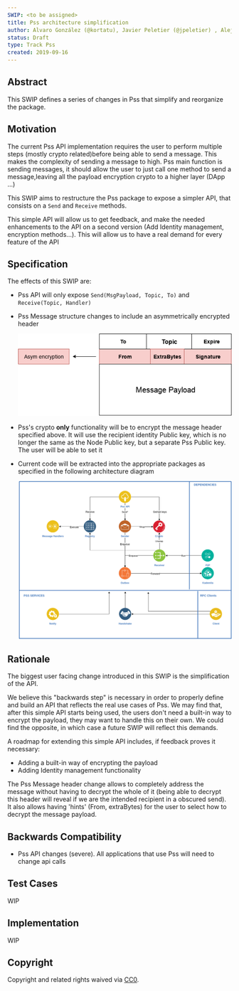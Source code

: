 ```yaml
---
SWIP: <to be assigned>
title: Pss architecture simplification
author: Alvaro González (@kortatu), Javier Peletier (@jpeletier) , Alejandro Perona (@aperonam)
status: Draft
type: Track Pss
created: 2019-09-16
---
```



## Abstract

This SWIP defines a series of changes in Pss that simplify and reorganize the package. 

## Motivation

The current Pss API implementation requires the user to perform multiple steps (mostly crypto related)before being able to send a message. This makes the complexity of sending a message to high. Pss main function is sending messages, it should allow the user to just call one method to send a message,leaving all the payload encryption crypto to a higher layer (DApp ...) 

This SWIP aims to restructure the Pss package to expose a simpler API, that consists on a `Send` and `Receive` methods.

This simple API will allow us to get feedback, and make the needed enhancements to the API on a second version (Add Identity management, encryption methods...). This will allow us to have a real demand for every feature of the API 


## Specification
The effects of this SWIP are:

* Pss API will only expose `Send(MsgPayload, Topic, To)` and `Receive(Topic, Handler)`

* Pss Message structure changes to include an asymmetrically encrypted header
    <p align="center">
      <img src="assets/swip-pss-simplification/diagramMessage.png">
    </p>
  
* Pss's crypto **only** functionality will be to encrypt the message header specified above. It will use the recipient identity Public key, which is no longer the same as the Node Public key, but a separate Pss Public key. The user will be able to set it
 
* Current code will be  extracted into the appropriate packages as specified in the following architecture diagram
    <p align="center">
      <img src="assets/swip-pss-simplification/architecture.png ">
    </p>
    

## Rationale

The biggest user facing change introduced in this SWIP is the simplification of the API.
  
We believe this "backwards step" is necessary in order to properly define and build an API that reflects the real use cases of Pss. We may find that, after this simple API starts being used, the users don't need a built-in way to encrypt the payload, they may want to handle this on their own. We could find the opposite, in which case a future SWIP will reflect this demands.

A roadmap for extending this simple API includes, if feedback proves it necessary:
    
 * Adding a built-in way of encrypting the payload
 * Adding Identity management functionality

The Pss Message header change  allows to completely address the message without having to decrypt the whole of it (being able to decrypt this header will reveal if we are the intended recipient in a obscured send). It also allows having 'hints' (From, extraBytes) for the user to select how to decrypt the message payload.


## Backwards Compatibility

* Pss API changes (severe). All applications that use Pss will need to change api calls


## Test Cases
<!--Test cases for an implementation are mandatory for SWIPs that are affecting changes to data and message formats. Other SWIPs can choose to include links to test cases if applicable.-->
WIP
## Implementation
<!--The implementations must be completed before any SWIP is given status "Final", but it need not be completed before the SWIP is accepted. While there is merit to the approach of reaching consensus on the specification and rationale before writing code, the principle of "rough consensus and running code" is still useful when it comes to resolving many discussions of API details.-->
WIP

## Copyright
Copyright and related rights waived via [CC0](https://creativecommons.org/publicdomain/zero/1.0/).
